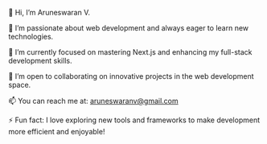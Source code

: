 👋 Hi, I’m Aruneswaran V.

👀 I’m passionate about web development and always eager to learn new technologies.

🌱 I’m currently focused on mastering Next.js and enhancing my full-stack development skills.

💼 I’m open to collaborating on innovative projects in the web development space.

📫 You can reach me at: aruneswaranv@gmail.com

⚡ Fun fact: I love exploring new tools and frameworks to make development more efficient and enjoyable!



<!---
AruneswaranV/AruneswaranV is a ✨ special ✨ repository because its `README.md` (this file) appears on your GitHub profile.
You can click the Preview link to take a look at your changes.
--->

